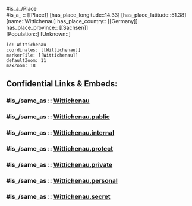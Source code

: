 ﻿---
confidential: public
isDeleted: false
location:
- 51.38
- 14.33
mapmarker: city
mapzoom:
- 7
- 12
SpocWebEntityId: 35660
tags:
- geo/City
type: City
---

#is_a_/Place  
#is_a_ :: [[Place]] 
[has_place_longitude::14.33] 
[has_place_latitude::51.38] 
[name::Wittichenau] 
has_place_country:: [[Germany]]  
has_place_province:: [[Sachsen]]  
[Population::] 
[Unknown::] 


```leaflet
id: Wittichenau
coordinates: [[Wittichenau]] 
markerFile: [[Wittichenau]] 
defaultZoom: 11 
maxZoom: 18
```


## Confidential Links & Embeds: 

### #is_/same_as :: [Wittichenau](/_Standards/Earth/Continent/Europe/Europe~Central/Germany/Germany~East/Sachsen/counties~Sachsen/Bautzen/cities~Bautzen/Lohsa/City/Wittichenau.md) 

### #is_/same_as :: [Wittichenau.public](/_public/Earth/Continent/Europe/Europe~Central/Germany/Germany~East/Sachsen/counties~Sachsen/Bautzen/cities~Bautzen/Lohsa/City/Wittichenau.public.md) 

### #is_/same_as :: [Wittichenau.internal](/_internal/Earth/Continent/Europe/Europe~Central/Germany/Germany~East/Sachsen/counties~Sachsen/Bautzen/cities~Bautzen/Lohsa/City/Wittichenau.internal.md) 

### #is_/same_as :: [Wittichenau.protect](/_protect/Earth/Continent/Europe/Europe~Central/Germany/Germany~East/Sachsen/counties~Sachsen/Bautzen/cities~Bautzen/Lohsa/City/Wittichenau.protect.md) 

### #is_/same_as :: [Wittichenau.private](/_private/Earth/Continent/Europe/Europe~Central/Germany/Germany~East/Sachsen/counties~Sachsen/Bautzen/cities~Bautzen/Lohsa/City/Wittichenau.private.md) 

### #is_/same_as :: [Wittichenau.personal](/_personal/Earth/Continent/Europe/Europe~Central/Germany/Germany~East/Sachsen/counties~Sachsen/Bautzen/cities~Bautzen/Lohsa/City/Wittichenau.personal.md) 

### #is_/same_as :: [Wittichenau.secret](/_secret/Earth/Continent/Europe/Europe~Central/Germany/Germany~East/Sachsen/counties~Sachsen/Bautzen/cities~Bautzen/Lohsa/City/Wittichenau.secret.md)

